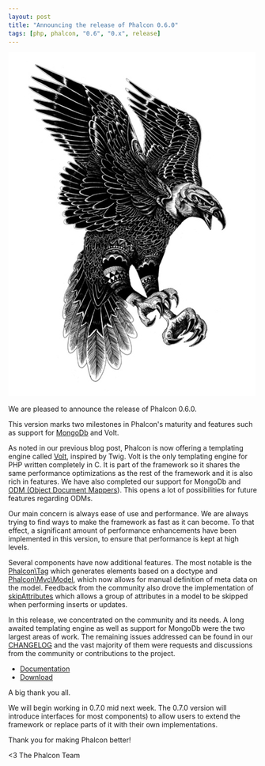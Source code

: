 ```yaml
---
layout: post
title: "Announcing the release of Phalcon 0.6.0"
tags: [php, phalcon, "0.6", "0.x", release]
---
```


![image](/assets/files/2012-11-01-phalcon-attack.jpg)

We are pleased to announce the release of Phalcon 0.6.0.

This version marks two milestones in Phalcon's maturity and features such as support for [MongoDb](http://www.mongodb.com/) and Volt.

<!--more-->
As noted in our previous blog post, Phalcon is now offering a templating engine called [Volt](https://docs.phalcon.io/latest/en/volt), inspired by Twig. Volt is the only templating engine for PHP written completely in C. It is part of the framework so it shares the same performance optimizations as the rest of the framework and it is also rich in features. We have also completed our support for MongoDb and [ODM (Object Document Mappers](https://docs.phalcon.io/latest/en/odm)). This opens a lot of possibilities for future features regarding ODMs.

Our main concern is always ease of use and performance. We are always trying to find ways to make the framework as fast as it can become. To that effect, a significant amount of performance enhancements have been implemented in this version, to ensure that performance is kept at high levels.

Several components have now additional features. The most notable is the [Phalcon\\Tag](https://docs.phalcon.io/latest/en/tags#document-type-of-content) which generates elements based on a doctype and [Phalcon\\Mvc\\Model](https://docs.phalcon.io/latest/en/db-models), which now allows for manual definition of meta data on the model. Feedback from the community also drove the implementation of [skipAttributes](https://docs.phalcon.io/latest/en/db-models#skipping-columns) which allows a group of attributes in a model to be skipped when performing inserts or updates.

In this release, we concentrated on the community and its needs. A long awaited templating engine as well as support for MongoDb were the two largest areas of work. The remaining issues addressed can be found in our [CHANGELOG](https://github.com/phalcon/cphalcon/blob/phalcon-v0.6.1/CHANGELOG) and the vast majority of them were requests and discussions from the community or contributions to the project.

- [Documentation](https://docs.phalcon.io/latest/en/)
- [Download](https://phalcon.io/download)

A big thank you all.

We will begin working in 0.7.0 mid next week. The 0.7.0 version will introduce interfaces for most components) to allow users to extend the framework or replace parts of it with their own implementations.

Thank you for making Phalcon better!


<3 The Phalcon Team
